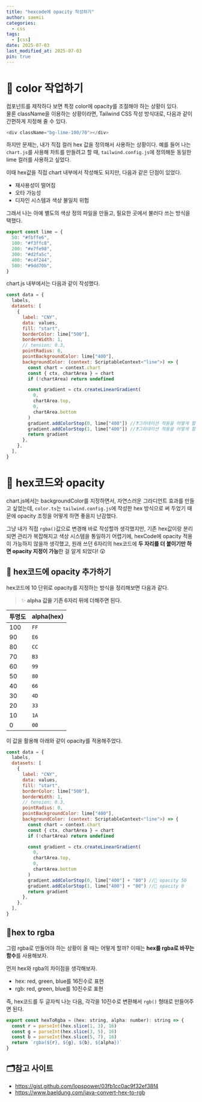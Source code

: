 ```yaml
---
title: "hexcode에 opacity 작성하기"
author: saemii
categories:
  - css
tags:
  - [css]
date: 2025-07-03
last_modified_at: 2025-07-03
pin: true
---
```


# 🎁 color 작업하기

컴포넌트를 제작하다 보면 특정 color에 opacity를 조절해야 하는 상황이 있다.  
물론 className을 이용하는 상황이라면, Tailwind CSS 작성 방식대로, 다음과 같이 간편하게 지정해 줄 수 있다.

```javascript
<div className="bg-lime-100/70"></div>
```

하지만 문제는, 내가 직접 컬러 hex 값을 정의해서 사용하는 상황이다.
예를 들어 나는 `chart.js`를 사용해 차트를 만들려고 할 때,
`tailwind.config.js`에 정의해둔 동일한 lime 컬러를 사용하고 싶었다.

이때 hex값을 직접 chart 내부에서 작성해도 되지만, 다음과 같은 단점이 있었다.

- 재사용성이 떨어짐
- 오타 가능성
- 디자인 시스템과 색상 불일치 위험

그래서 나는 아예 별도의 색상 정의 파일을 만들고, 필요한 곳에서 불러다 쓰는 방식을 택했다.

```javascript
export const lime = {
  50: "#fbffe6",
  100: "#f3ffc8",
  200: "#e7fe98",
  300: "#d2fa5c",
  400: "#c4f244",
  500: "#9dd70b",
}
```

chart.js 내부에서는 다음과 같이 작성했다.

```javascript
const data = {
  labels,
  datasets: [
    {
      label: "CNY",
      data: values,
      fill: "start",
      borderColor: lime["500"],
      borderWidth: 1,
      // tension: 0.3,
      pointRadius: 0,
      pointBackgroundColor: lime["400"],
      backgroundColor: (context: ScriptableContext<"line">) => {
        const chart = context.chart
        const { ctx, chartArea } = chart
        if (!chartArea) return undefined

        const gradient = ctx.createLinearGradient(
          0,
          chartArea.top,
          0,
          chartArea.bottom
        )
        gradient.addColorStop(0, lime["400"]) //❓그라데이션 적용을 어떻게 할까?
        gradient.addColorStop(1, lime["400"]) //❓그라데이션 적용을 어떻게 할까?
        return gradient
      },
    },
  ],
}
```

# 🤔 hex코드와 opacity

chart.js에서는 backgroundColor를 지정하면서, 자연스러운 그라디언트 효과를 만들고 싶었는데,
`color.ts`는 `tailwind.config.js`에 작성한 hex 방식으로 써 두었기 때문에 opacity 조정을 어떻게 하면 좋을지 난감했다.

그냥 내가 직접 `rgba()`값으로 변경해 바로 작성할까 생각했지만, 기존 hex값이랑 분리되면 관리가 복잡해지고 색상 시스템을 통일하기 어렵기에, hexCode에 opacity 적용이 가능하지 않을까 생각했고, 원래 쓰던 6자리의 hex코드에 **두 자리를 더 붙이기만 하면 opacity 지정이 가능**한 걸 알게 되었다! 😲

## 🎨 hex코드에 opacity 추가하기

hex코드에 10 단위로 opacity를 지정하는 방식을 정리해보면 다음과 같다.

> ✨ **alpha 값을 기존 6자리 뒤에 더해주면 된다.**

| 투명도 | alpha(hex) |
| ------ | ---------- |
| 100    | `FF`       |
| 90     | `E6`       |
| 80     | `CC`       |
| 70     | `B3`       |
| 60     | `99`       |
| 50     | `80`       |
| 40     | `66`       |
| 30     | `4D`       |
| 20     | `33`       |
| 10     | `1A`       |
| 0      | `00`       |

이 값을 활용해 아래와 같이 opacity를 적용해주었다.

```javascript
const data = {
  labels,
  datasets: [
    {
      label: "CNY",
      data: values,
      fill: "start",
      borderColor: lime["500"],
      borderWidth: 1,
      // tension: 0.3,
      pointRadius: 0,
      pointBackgroundColor: lime["400"],
      backgroundColor: (context: ScriptableContext<"line">) => {
        const chart = context.chart
        const { ctx, chartArea } = chart
        if (!chartArea) return undefined

        const gradient = ctx.createLinearGradient(
          0,
          chartArea.top,
          0,
          chartArea.bottom
        )
        gradient.addColorStop(0, lime["400"] + "80") //🌟 opacity 50
        gradient.addColorStop(1, lime["400"] + "00") //🌟 opacity 0
        return gradient
      },
    },
  ],
}
```

## 🔄hex to rgba

그럼 rgba로 만들어야 하는 상황이 올 때는 어떻게 할까?
이때는 **hex를 rgba로 바꾸는 함수**를 사용해보자.

먼저 hex와 rgba의 차이점을 생각해보자.

- hex: red, green, blue를 16진수로 표현
- rgb: red, green, blue를 10진수로 표현

즉, hex코드를 두 글자씩 나눈 다음, 각각을 10진수로 변환해서 `rgb()` 형태로 만들어주면 된다.

```javascript
export const hexToRgba = (hex: string, alpha: number): string => {
  const r = parseInt(hex.slice(1, 3), 16)
  const g = parseInt(hex.slice(3, 5), 16)
  const b = parseInt(hex.slice(5, 7), 16)
  return `rgba(${r}, ${g}, ${b}, ${alpha})`
}
```

## 🗂️참고 사이트

- <https://gist.github.com/lopspower/03fb1cc0ac9f32ef38f4>
- <https://www.baeldung.com/java-convert-hex-to-rgb>
